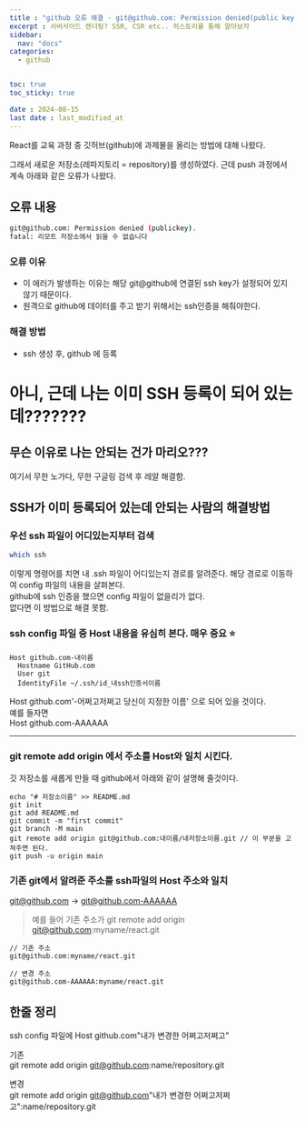 ```yaml
---
title : "github 오류 해결 - git@github.com: Permission denied(public key) → [SSH] 원인 및 해결"
excerpt : 서버사이드 렌더링? SSR, CSR etc.. 히스토리를 통해 알아보자
sidebar:
  nav: "docs"
categories:
  - github


toc: true
toc_sticky: true

date : 2024-08-15
last date : last_modified_at
---
```


React를 교육 과정 중 깃허브(github)에 과제물을 올리는 방법에 대해 나왔다.

그래서 새로운 저장소(레파지토리 = repository)를 생성하였다.
근데 push 과정에서 계속 아래와 같은 오류가 나왔다.

## 오류 내용 
```bash
git@github.com: Permission denied (publickey).
fatal: 리모트 저장소에서 읽을 수 없습니다
```

### 오류 이유
* 이 에러가 발생하는 이유는 해당 git@github에 연결된 ssh key가 설정되어 있지 않기 때문이다.
* 원격으로 github에 데이터를 주고 받기 위해서는 ssh인증을 해줘야한다.

### 해결 방법
* ssh 생성 후, github 에 등록

<h1> 아니, 근데 나는 이미 SSH 등록이 되어 있는데???????</h1>
<h2>무슨 이유로 나는 안되는 건가 마리오???</h2>
여기서 무한 노가다, 무한 구글링 검색 후 레알 해결함.

## SSH가 이미 등록되어 있는데 안되는 사람의 해결방법

### 우선 ssh 파일이 어디있는지부터 검색
```bash
which ssh 
```
이렇게 명령어를 치면 내 .ssh 파일이 어디있는지 경로를 알려준다.
해당 경로로 이동하여 config 파일의 내용을 살펴본다. <br>
github에 ssh 인증을 했으면 config 파일이 없을리가 없다. <br>
없다면 이 방법으로 해결 못함.

### ssh config 파일 중 Host 내용을 유심히 본다. 매우 중요 ⭐️
```bush
Host github.com-내이름
  Hostname GitHub.com
  User git
  IdentityFile ~/.ssh/id_내ssh인증서이름
```
Host github.com'-어쩌고저쩌고 당신이 지정한 이름' 으로 되어 있을 것이다.  <br>
예를 들자면 <br>
Host github.com-AAAAAA

<hr>



### git remote add origin 에서 주소를 Host와 일치 시킨다.
깃 저장소를 새롭게 만들 때 github에서 아래와 같이 설명해 줄것이다.
```bush
echo "# 저장소이름" >> README.md
git init
git add README.md
git commit -m "first commit"
git branch -M main
git remote add origin git@github.com:내이름/내저장소이름.git // 이 부분을 고쳐주면 된다.
git push -u origin main
```


### 기존 git에서 알려준 주소를 ssh파일의 Host 주소와 일치
git@github.com → git@github.com-AAAAAA

> 예를 들어 기존 주소가 git remote add origin git@github.com:myname/react.git

```bush
// 기존 주소
git@github.com:myname/react.git

// 변경 주소
git@github.com-AAAAAA:myname/react.git
```

## 한줄 정리
ssh config 파일에
Host github.com"내가 변경한 어쩌고저쩌고"

기존<br>
git remote add origin git@github.com:name/repository.git

변경<br>
git remote add origin git@github.com"내가 변경한 어쩌고저쩌고":name/repository.git
